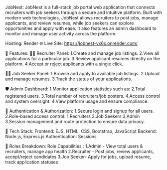 JobNest:
	JobNest is a full-stack job portal web application that connects recruiters with job seekers through a secure and intuitive platform. Built with modern web technologies, JobNest allows recruiters to post jobs, manage applicants, and review resumes, while job seekers can explore opportunities and apply with ease. It also features an admin dashboard to monitor and manage user activity across the platform.

Hosting: Render
🌐 Live Site: https://jobnest-vx6x.onrender.com/

🚀 Features:
👨‍💼 Recruiter Panel:
	1.Create and manage job listings.
   2.View all applications for a particular job.
   3.Review applicant resumes directly on the platform.
   4.Accept or reject applicants with a single click.

👩‍💻 Job Seeker Panel:
  1.Browse and apply to available job listings.
  2.Upload and manage resumes.
  3.Track the status of your applications.

🛡️ Admin Dashboard:
  1.Monitor application statistics such as:
  2.Total registered users.
  3.Total number of recruiters/job posters.
  4.Access control and system oversight.
  4.View platform usage and ensure compliance.

🔐 Authentication & Authorization:
  1.Secure login and signup for all users.
  2.Role-based access control:
    1.Recruiters
    2.Job Seekers
    3.Admin  
  3.Session management and route protection to ensure data privacy.

🧰 Tech Stack:
  Frontend: EJS, HTML, CSS, Bootstrap, JavaScript
  Backend: Node.js, Express.js
  Authentication: Sessions

👤 Roles Breakdown:
  Role	Capabilities :
    1.Admin	- View total users & recruiters, manage app health
    2.Recruiter	- Post jobs, review applicants, accept/reject candidates
    3.Job Seeker- Apply for jobs, upload resume, track application statuses
